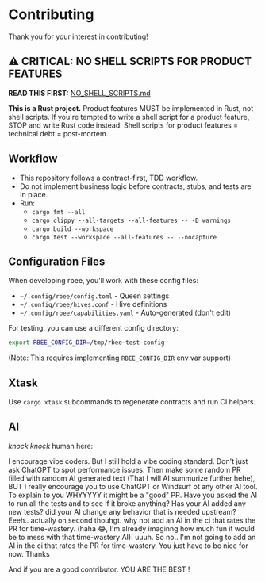 # Contributing

Thank you for your interest in contributing!

## ⚠️ CRITICAL: NO SHELL SCRIPTS FOR PRODUCT FEATURES

**READ THIS FIRST:** [NO_SHELL_SCRIPTS.md](./NO_SHELL_SCRIPTS.md)

**This is a Rust project.** Product features MUST be implemented in Rust, not shell scripts. If you're tempted to write a shell script for a product feature, STOP and write Rust code instead. Shell scripts for product features = technical debt = post-mortem.

## Workflow

- This repository follows a contract-first, TDD workflow.
- Do not implement business logic before contracts, stubs, and tests are in place.
- Run:
  - `cargo fmt --all`
  - `cargo clippy --all-targets --all-features -- -D warnings`
  - `cargo build --workspace`
  - `cargo test --workspace --all-features -- --nocapture`

## Configuration Files

When developing rbee, you'll work with these config files:

- `~/.config/rbee/config.toml` - Queen settings
- `~/.config/rbee/hives.conf` - Hive definitions
- `~/.config/rbee/capabilities.yaml` - Auto-generated (don't edit)

For testing, you can use a different config directory:

```bash
export RBEE_CONFIG_DIR=/tmp/rbee-test-config
```

(Note: This requires implementing `RBEE_CONFIG_DIR` env var support)

## Xtask

Use `cargo xtask` subcommands to regenerate contracts and run CI helpers.

## AI

*knock knock* human here:

I encourage vibe coders. But I still hold a vibe coding standard. Don't just ask ChatGPT to spot performance issues. Then make some random PR filled with random AI generated text (That I will AI summurize further hehe), BUT I really encourage you to use ChatGPT or Windsurf ot any other AI tool. To explain to you WHYYYYY it might be a "good" PR. Have you asked the AI to run all the tests and to see if it broke anything? Has your AI added any new tests? did your AI change any behavior that is needed upstream? Eeeh.. actually on second thouhgt. why not add an AI in the ci that rates the PR for time-wastery. (haha 😂, I'm already imaginng how much fun it would be to mess with that time-wastery AI). uuuh. So no.. I'm not going to add an AI in the ci that rates the PR for time-wastery. You just have to be nice for now. Thanks

And if you are a good contributor. YOU  ARE  THE  BEST  !

